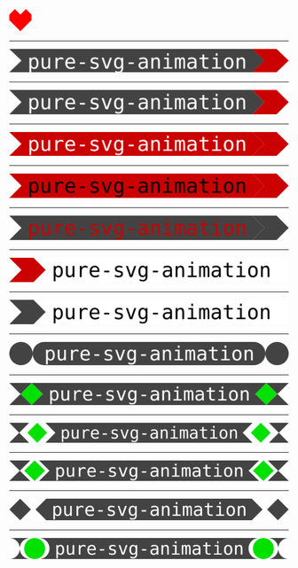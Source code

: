 
<img src="heart2.svg" />

<hr>

<img src="head1.svg" />

<hr>

<img src="head2.svg" />

<hr>

<img src="head3.svg" />

<hr>

<img src="head4.svg" />

<hr>

<img src="head5.svg" />

<hr>

<img src="head6.svg" />

<hr>

<img src="head7.svg" />

<hr>

<img src="head8.svg" />

<hr>

<img src="head9.svg" />

<hr>

<img src="head10.svg" />

<hr>

<img src="head11.svg" />
<hr>

<img src="head12.svg" />

<hr>

<img src="head13.svg" />
